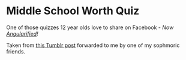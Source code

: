 Middle School Worth Quiz
========================

One of those quizzes 12 year olds love to share on Facebook - *Now [Angularified](http://angularjs.org)!*

Taken from [this Tumblr post](http://ihavenotfailed.tumblr.com/4661078294) forwarded to me by one of my sophmoric friends.
